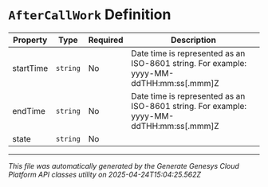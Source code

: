 # `AfterCallWork` Definition

| Property | Type | Required | Description |
|----------|------|----------|-------------|
| startTime | `string` | No | Date time is represented as an ISO-8601 string. For example: yyyy-MM-ddTHH:mm:ss[.mmm]Z |
| endTime | `string` | No | Date time is represented as an ISO-8601 string. For example: yyyy-MM-ddTHH:mm:ss[.mmm]Z |
| state | `string` | No |  |

---

*This file was automatically generated by the Generate Genesys Cloud Platform API classes utility on 2025-04-24T15:04:25.562Z*
